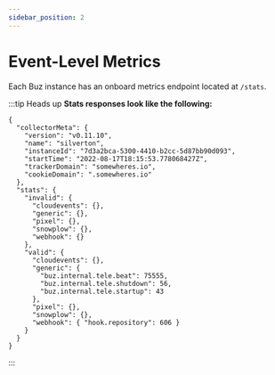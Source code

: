 ```yaml
---
sidebar_position: 2
---
```


# Event-Level Metrics

Each Buz instance has an onboard metrics endpoint located at `/stats`.


:::tip Heads up
**Stats responses look like the following:**


```
{
  "collectorMeta": {
    "version": "v0.11.10",
    "name": "silverton",
    "instanceId": "7d3a2bca-5300-4410-b2cc-5d87bb90d093",
    "startTime": "2022-08-17T18:15:53.778068427Z",
    "trackerDomain": "somewheres.io",
    "cookieDomain": ".somewheres.io"
  },
  "stats": {
    "invalid": {
      "cloudevents": {},
      "generic": {},
      "pixel": {},
      "snowplow": {},
      "webhook": {}
    },
    "valid": {
      "cloudevents": {},
      "generic": {
        "buz.internal.tele.beat": 75555,
        "buz.internal.tele.shutdown": 56,
        "buz.internal.tele.startup": 43
      },
      "pixel": {},
      "snowplow": {},
      "webhook": { "hook.repository": 606 }
    }
  }
}

```
:::